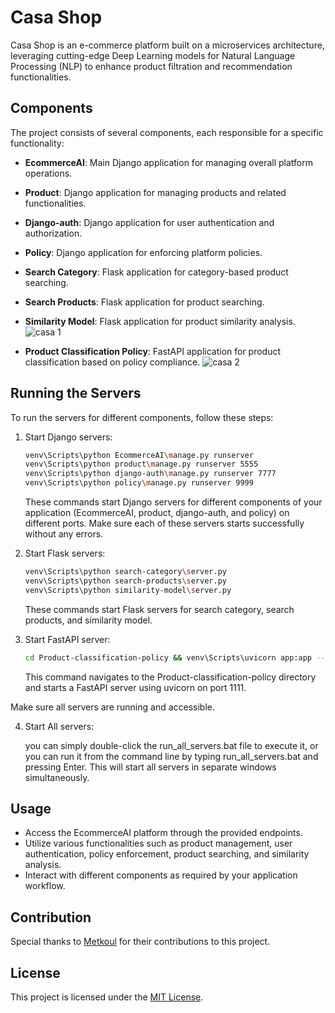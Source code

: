 # Casa Shop
Casa Shop is an e-commerce platform built on a microservices architecture, leveraging cutting-edge Deep Learning models for Natural Language Processing (NLP) to enhance product filtration and recommendation functionalities.

## Components

The project consists of several components, each responsible for a specific functionality:

- **EcommerceAI**: Main Django application for managing overall platform operations.
- **Product**: Django application for managing products and related functionalities.
- **Django-auth**: Django application for user authentication and authorization.
- **Policy**: Django application for enforcing platform policies.
- **Search Category**: Flask application for category-based product searching.
- **Search Products**: Flask application for product searching.
- **Similarity Model**: Flask application for product similarity analysis.
      ![casa 1](https://github.com/ynstf/Casa-Shop-Microservices-E-commerce-Platform-with-NLP-Product-Filtering-and-Recommendation-System/assets/107154559/bcbc7128-18a0-45b7-8b6b-c99ae27b8670)

- **Product Classification Policy**: FastAPI application for product classification based on policy compliance.
      ![casa 2](https://github.com/ynstf/Casa-Shop-Microservices-E-commerce-Platform-with-NLP-Product-Filtering-and-Recommendation-System/assets/107154559/b113cf27-4d61-4ba4-be54-36596e83288d)


## Running the Servers

To run the servers for different components, follow these steps:

1. Start Django servers:

    ```bash
    venv\Scripts\python EcommerceAI\manage.py runserver
    venv\Scripts\python product\manage.py runserver 5555
    venv\Scripts\python django-auth\manage.py runserver 7777
    venv\Scripts\python policy\manage.py runserver 9999
    ```
    These commands start Django servers for different components of your application (EcommerceAI, product, django-auth, and policy) on different ports. Make sure each of these servers starts successfully without any errors.


2. Start Flask servers:

    ```bash
    venv\Scripts\python search-category\server.py
    venv\Scripts\python search-products\server.py
    venv\Scripts\python similarity-model\server.py
    ```
    These commands start Flask servers for search category, search products, and similarity model.
   

3. Start FastAPI server:

    ```bash
    cd Product-classification-policy && venv\Scripts\uvicorn app:app --host 0.0.0.0 --port 1111
    ```
    This command navigates to the Product-classification-policy directory and starts a FastAPI server using uvicorn on port 1111.
   

Make sure all servers are running and accessible.

4. Start All servers:
   
   you can simply double-click the run_all_servers.bat file to execute it, or you can run it from the command line by typing run_all_servers.bat and pressing Enter. This will start all servers in separate windows simultaneously.

## Usage

- Access the EcommerceAI platform through the provided endpoints.
- Utilize various functionalities such as product management, user authentication, policy enforcement, product searching, and similarity analysis.
- Interact with different components as required by your application workflow.

## Contribution

Special thanks to [Metkoul](https://github.com/Metkoul) for their contributions to this project.

## License

This project is licensed under the [MIT License](LICENSE).
